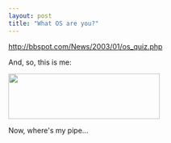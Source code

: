 ```yaml
---
layout: post
title: "What OS are you?"
---
```


<p><a href="http://bbspot.com/News/2003/01/os_quiz.php" target="_blank">http://bbspot.com/News/2003/01/os_quiz.php</a></p>
<p>And, so, this is me:</p>
<p><a href="http://bbspot.com/News/2003/01/os_quiz.php">
	<img height="90" src="http://www.bbspot.com/Images/News_Features/2003/01/os_quiz/slackware.jpg" 
	width="300" border="0"></a></p>
<p>Now, where's my pipe...</p>
 
